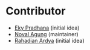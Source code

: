 # Contributor

- [Eky Pradhana](https://www.linkedin.com/in/eky-pradhana-a7aa6143/) (initial idea)
- [Noval Agung](https://github.com/novalagung) (maintainer)
- [Rahadian Ardya](https://www.linkedin.com/in/rahadianardya/) (initial idea)
